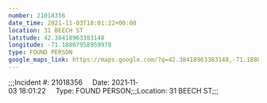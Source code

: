 ```yaml
---
number: 21018356
date_time: 2021-11-03T18:01:22+00:00
location: 31 BEECH ST
latitude: 42.38418963383148
longitude: -71.18807958959978
type: FOUND PERSON
google_maps_link: https://maps.google.com/?q=42.38418963383148,-71.18807958959978
---
```


;;;Incident #: 21018356     Date: 2021‐11‐03 18:01:22     Type: FOUND PERSON;;;Location: 31 BEECH ST;;;
